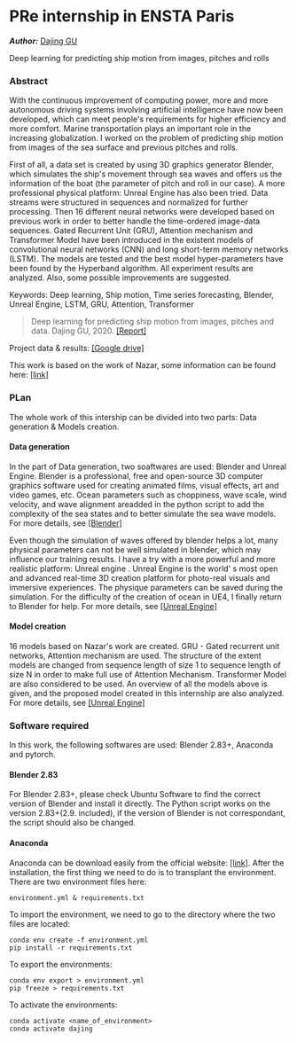 # PRe internship in ENSTA Paris
***Author:*** [Dajing GU](https://github.com/PPatrickGU)

 Deep learning for predicting ship motion from images, pitches and rolls

### Abstract

With the continuous improvement of computing power, more and more autonomous driving systems involving artificial intelligence have now been developed, which can meet people's requirements for higher efficiency and more comfort. Marine transportation plays an important role in the increasing globalization. I worked on the problem of predicting ship motion from images of the sea surface and previous pitches and rolls.

First of all, a data set is created by using 3D graphics generator Blender, which simulates the ship's  movement through sea waves and offers us the information of the boat (the parameter of pitch and roll in our case). A more professional physical platform: Unreal Engine has also been tried. Data streams were structured in sequences and normalized for further processing. Then 16 different neural networks were developed based on previous work in order to better handle the time-ordered image-data sequences. Gated Recurrent Unit (GRU), Attention mechanism and Transformer Model have been introduced in the existent models of convolutional neural networks (CNN) and long short-term memory networks (LSTM). The models are tested and the best model hyper-parameters have been found by the Hyperband algorithm. All experiment results are analyzed. Also, some possible improvements are suggested.

Keywords:  Deep learning, Ship motion, Time series forecasting, Blender, Unreal Engine, LSTM, GRU, Attention, Transformer 

> Deep learning for predicting ship motion from images, pitches and data.
> Dajing GU, 2020.
> [[Report]](https://drive.google.com/file/d/1f1X34hPGru_1TWm-Wwvk2vFtxVj1hsTX/view?usp=sharing)

Project data & results: [[Google drive]]()

This work is based on the work of Nazar,  some information can be found here: [[link]](https://github.com/Nazotron1923/Deep_learning_models_for_ship_motion_prediction_from_images)

### PLan

The whole work of this intership can be divided into two parts: Data generation & Models creation.

#### Data generation
In the part of Data generation, two soaftwares are used: Blender and Unreal Engine. Blender is a professional, free and open-source 3D computer graphics software used for creating animated films, visual effects, art and video games, etc. Ocean parameters such as choppiness, wave scale, wind velocity, and wave alignment areadded in the python script to  add the complexity of the sea states and to better simulate the sea wave models. For more details, see [[Blender]](https://github.com/PPatrickGU/PRE-internship-in-ENSTA-Paris/tree/master/Data-creation/Blender)

Even though the simulation of waves offered by blender helps a lot, many physical parameters can not be well simulated in blender, which may influence our training results. I have a try with a more powerful and more realistic platform: Unreal engine . Unreal Engine is the world' s most open and advanced real-time 3D creation platform for photo-real visuals and immersive experiences. The physique parameters can be saved during the simulation. For the difficulty of the creation of ocean in UE4, I finally return to Blender for help. For more details, see [[Unreal Engine]](https://github.com/PPatrickGU/PRE-internship-in-ENSTA-Paris/tree/master/Data-creation/Unreal%20Engine)

#### Model creation
16 models based on Nazar's work are created. GRU - Gated recurrent unit networks, Attention mechanism are used. The structure of the extent models are changed from sequence length of size 1 to sequence length of size N in order to make full use of Attention Mechanism. Transformer Model are also considered to be used. An overview of all the models above is given, and the proposed model created in this internship are also analyzed. For more details, see [[Unreal Engine]](https://github.com/PPatrickGU/PRE-internship-in-ENSTA-Paris/tree/master/Modules)

### Software required
In this work, the following softwares are used: Blender 2.83+, Anaconda and pytorch.

#### Blender 2.83
For Blender 2.83+, please check Ubuntu Software to find the correct version of Blender and install it directly. The Python script works on the version 2.83+(2.9. included), if the version of Blender is not correspondant, the script should also be changed. 

#### Anaconda
Anaconda can be download easily from the official website: [[link]](https://www.anaconda.com/products/individual). After the installation, the first thing we need to do is to transplant the environment.
There are two environment files here:

    environment.yml & requirements.txt

To import the environment, we need to go to the directory where the two files are located:
   
    conda env create -f environment.yml
    pip install -r requirements.txt
   
To export the environments:
    
    conda env export > environment.yml
    pip freeze > requirements.txt
    
To activate the environments:

    conda activate <name_of_environment>
    conda activate dajing
